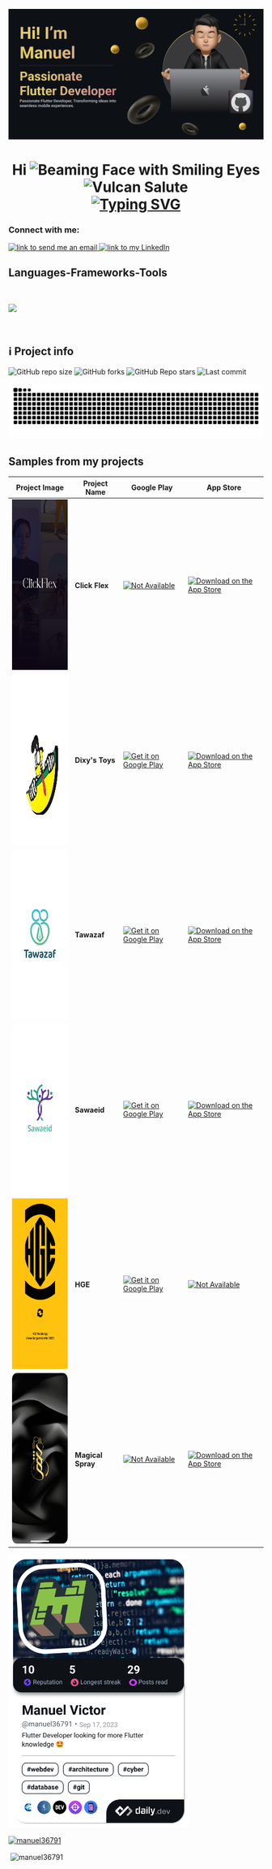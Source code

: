 <p align=”center”>
<!-- <img width=”200" height=”200" src=”https://user-images.blahblah/75753187/123358567-aac7b900-d539-11eb-8275-0b380264bb4c.png" alt=”my banner”> -->
<img src="https://github.com/Manuel36791/Manuel36791/blob/main/assets/github_banner.png" alt="My Github Banner"/>
</p>

<h1 align="center">Hi <img src="https://raw.githubusercontent.com/Tarikul-Islam-Anik/Animated-Fluent-Emojis/master/Emojis/Smilies/Beaming%20Face%20with%20Smiling%20Eyes.png" alt="Beaming Face with Smiling Eyes" width="40" height="40" /> <img src="https://raw.githubusercontent.com/Tarikul-Islam-Anik/Animated-Fluent-Emojis/master/Emojis/Hand%20gestures/Vulcan%20Salute.png" alt="Vulcan Salute" width="40" height="40" />

<div align="center">
    <a href="https://git.io/typing-svg"><img src="https://readme-typing-svg.demolab.com?font=Anonymous+Pro&weight=500&size=34&pause=1000&color=F66C2D&center=true&vCenter=true&width=650&lines=I'm+Manuel;Passionate+Software+Engineer;Flutter+Developer;Tech+Fanatic+%26+Games+Lover;Always+looking+for+new+adventures" alt="Typing SVG" /></a>
</div>



<!-- - Software Engineer
- Flutter Developer
- More than 1 project -->

<h3 align="left">Connect with me:</h3>
<p align="left">
<a href="mailto:manuelvictor36791@gmail.com">
<img alt="link to send me an email" src="https://img.shields.io/static/v1?label&message=manuelvictor36791@gmail.com&color=whitesmoke&style=for-the-badge&logo=gmail"/>
</a>
<a href="https://linkedin.com/in/manuelvictor">
<img alt="link to my LinkedIn" src="https://img.shields.io/static/v1?label&message=/in/manuelvictor&color=0A66C2&style=for-the-badge&logo=linkedin"/>
</a>
</p>

<h2 align="left">Languages-Frameworks-Tools</h2>
<br>
<p align="left">
  <a href="https://skillicons.dev">
    <img src="https://skillicons.dev/icons?i=dart,flutter,cpp,java,kotlin,sqlite,firebase,androidstudio,vscode,git,postman" /><br>
  </a>
</p><br>

<h2>ℹ️ Project info</h2>
<div>
<img alt="GitHub repo size" src="https://img.shields.io/github/repo-size/Manuel36791/Manuel36791?color=181717&logo=github&style=for-the-badge&logoColor=181717" height="22px">
<img alt="GitHub forks" src="https://img.shields.io/github/forks/Manuel36791/Manuel36791?color=181717&logo=github&style=for-the-badge&logoColor=181717" height="22px">
<img alt="GitHub Repo stars" src="https://img.shields.io/github/stars/Manuel36791/Manuel36791?color=181717&logo=github&style=for-the-badge&logoColor=181717" height="22px">
<img alt="Last commit" src="https://img.shields.io/github/last-commit/Manuel36791/Manuel36791?color=F05032&logo=git&logoColor&style=for-the-badge" height="22px">
</div>

![Snake Animation](https://github.com/Manuel36791/Manuel36791/blob/output/github-snake-dark.svg)

<h2> Samples from my projects </h2>

| Project Image | Project Name | Google Play | App Store |
|---------------|--------------|-------------|-----------|
| <img src="https://github.com/Manuel36791/Manuel36791/blob/main/assets/click_flex_screenshot.jpg" width="155" height="336" alt="Click Flex Screenshot"/> | **Click Flex** | [![Not Available](https://img.shields.io/badge/Not%20Available-lightgrey?style=for-the-badge)](#) | [![Download on the App Store](https://img.shields.io/badge/Download%20on%20the%20App%20Store-black?style=for-the-badge&logo=apple&logoColor=white)](https://apps.apple.com/us/app/click-flex/id6466738800?platform=iphone) |
| <img src="https://github.com/Manuel36791/Manuel36791/blob/main/assets/dixy_screenshot.png" width="155" height="336" alt="Dixy's Toys Screenshot"/> | **Dixy's Toys** | [![Get it on Google Play](https://img.shields.io/badge/Get%20it%20on%20Google%20Play-blue?style=for-the-badge&logo=google-play&logoColor=white)](https://play.google.com/store/apps/details?id=com.coddiv.dixystoys&hl=en) | [![Download on the App Store](https://img.shields.io/badge/Download%20on%20the%20App%20Store-black?style=for-the-badge&logo=apple&logoColor=white)](https://apps.apple.com/us/app/dixys-toys/id6504277324?platform=iphone) |
| <img src="https://github.com/Manuel36791/Manuel36791/blob/main/assets/tawazaf_screenshot.png" width="155" height="336" alt="Tawazaf Screenshot"/> | **Tawazaf** | [![Get it on Google Play](https://img.shields.io/badge/Get%20it%20on%20Google%20Play-blue?style=for-the-badge&logo=google-play&logoColor=white)](https://play.google.com/store/apps/details?id=com.coddiv.tawazaf&hl=en) | [![Download on the App Store](https://img.shields.io/badge/Download%20on%20the%20App%20Store-black?style=for-the-badge&logo=apple&logoColor=white)](https://apps.apple.com/us/app/tawazaf/id6504283365?platform=iphone) |
| <img src="https://github.com/Manuel36791/Manuel36791/blob/main/assets/sawaeid_screenshot.png" width="155" height="336" alt="Sawaeid Screenshot"/> | **Sawaeid** | [![Get it on Google Play](https://img.shields.io/badge/Get%20it%20on%20Google%20Play-blue?style=for-the-badge&logo=google-play&logoColor=white)](https://play.google.com/store/apps/details?id=com.coddiv.sawaed&hl=en) | [![Download on the App Store](https://img.shields.io/badge/Download%20on%20the%20App%20Store-black?style=for-the-badge&logo=apple&logoColor=white)](https://apps.apple.com/us/app/sawaeid-om/id6504280235?platform=iphone) |
| <img src="https://github.com/Manuel36791/Manuel36791/blob/main/assets/hge_screenshot.png" width="155" height="336" alt="HGE Screenshot"/>  | **HGE** | [![Get it on Google Play](https://img.shields.io/badge/Get%20it%20on%20Google%20Play-blue?style=for-the-badge&logo=google-play&logoColor=white)](https://play.google.com/store/apps/details?id=com.coddiv.hge&hl=en) | [![Not Available](https://img.shields.io/badge/Not%20Available-lightgrey?style=for-the-badge)](#) |
| <img src="https://github.com/Manuel36791/Manuel36791/blob/main/assets/magical_spray_screenshot.png" width="155" height="336" alt="Magical Spray Screenshot"/> | **Magical Spray** | [![Not Available](https://img.shields.io/badge/Not%20Available-lightgrey?style=for-the-badge)](#) | [![Download on the App Store](https://img.shields.io/badge/Download%20on%20the%20App%20Store-black?style=for-the-badge&logo=apple&logoColor=white)](https://apps.apple.com/us/app/magical-spray/id6511245539?platform=iphone) |


<span> 
<a href="https://app.daily.dev/manuel36791"><img src="./devcard.png" width="356" alt="Manuel's Dev Card"/></a>  
</span>
<span> 
<p align="left"> <a href="https://github.com/ryo-ma/github-profile-trophy&row=2&column=3&theme=onestar"><img src="https://github-profile-trophy.vercel.app/?username=manuel36791&row=2&column=3&theme=onestar" alt="manuel36791" /></a> </p>
</span>


<p>&nbsp;<img align="center" src="https://github-readme-stats.vercel.app/api?username=manuel36791&show_icons=true&theme=github_dark&locale=en" alt="manuel36791" /></p>
<!-- ![Manuel's GitHub stats](https://github-readme-stats.vercel.app/api?username=Manuel36791&show_icons=true&theme=github_dark) -->

<!-- <p align="center"><img src="/github-metrics.svg" alt="Metrics" width="400"></p> -->
